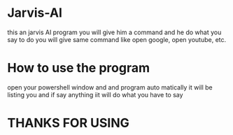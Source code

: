 # Jarvis-AI
this an jarvis AI program you will give him a command and he do what you say to do you will give same command like open google, open youtube, etc.

# How to use the program 
open your powershell window and and program auto matically it will be listing you and if say anything iit will do what you have to say 

# THANKS FOR USING 
